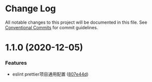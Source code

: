 # Change Log

All notable changes to this project will be documented in this file.
See [Conventional Commits](https://conventionalcommits.org) for commit guidelines.

# 1.1.0 (2020-12-05)


### Features

* eslint prettier项目通用配置 ([807e44d](https://github.com/monkeyfeiyu/mkfe/commit/807e44d7bdfe36e3f0451009650057b692c0d3ab))
